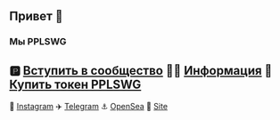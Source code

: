 ## Привет 👋 
### Мы PPLSWG

🅿️ [Вступить в сообщество](https://form.jotform.com/220344118123341)
👩‍💻 [Информация](https://pplswg.notion.site)
🔷 [Купить токен PPLSWG](https://waves.exchange/trading/spot/AUcFyrKTt4rJCVuMXv6eMge5d4s2SEY4DRaAhzBvKgKC_USDN)
---

🍿 [Instagram](https://instagram.com/pp1swg) 
✈️ [Telegram](https://t.me/pplswg) 
⚓️ [OpenSea](https://opensea.io/PPLSWG) 
🧙 [Site](https://pplswg.unicornplatform.page) 
